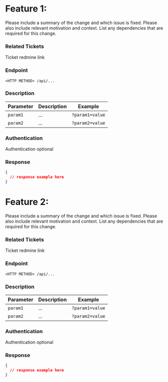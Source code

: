 # Feature 1:

Please include a summary of the change and which issue is fixed. Please also include relevant motivation and context. List any dependencies that are required for this change.

### Related Tickets

Ticket redmine link

### Endpoint

`<HTTP METHOD> /api/...`

### Description

<!-- Describe what this endpoint does -->

| Parameter | Description | Example         |
| --------- | ----------- | --------------- |
| `param1`  | ...         | `?param1=value` |
| `param2`  | ...         | `?param2=value` |

### Authentication

Authentication optional

### Response

```json
{
  // response example here
}
```

# Feature 2:

Please include a summary of the change and which issue is fixed. Please also include relevant motivation and context. List any dependencies that are required for this change.

### Related Tickets

Ticket redmine link

### Endpoint

`<HTTP METHOD> /api/...`

### Description

<!-- Describe what this endpoint does -->

| Parameter | Description | Example         |
| --------- | ----------- | --------------- |
| `param1`  | ...         | `?param1=value` |
| `param2`  | ...         | `?param2=value` |

### Authentication

Authentication optional

### Response

```json
{
  // response example here
}
```
